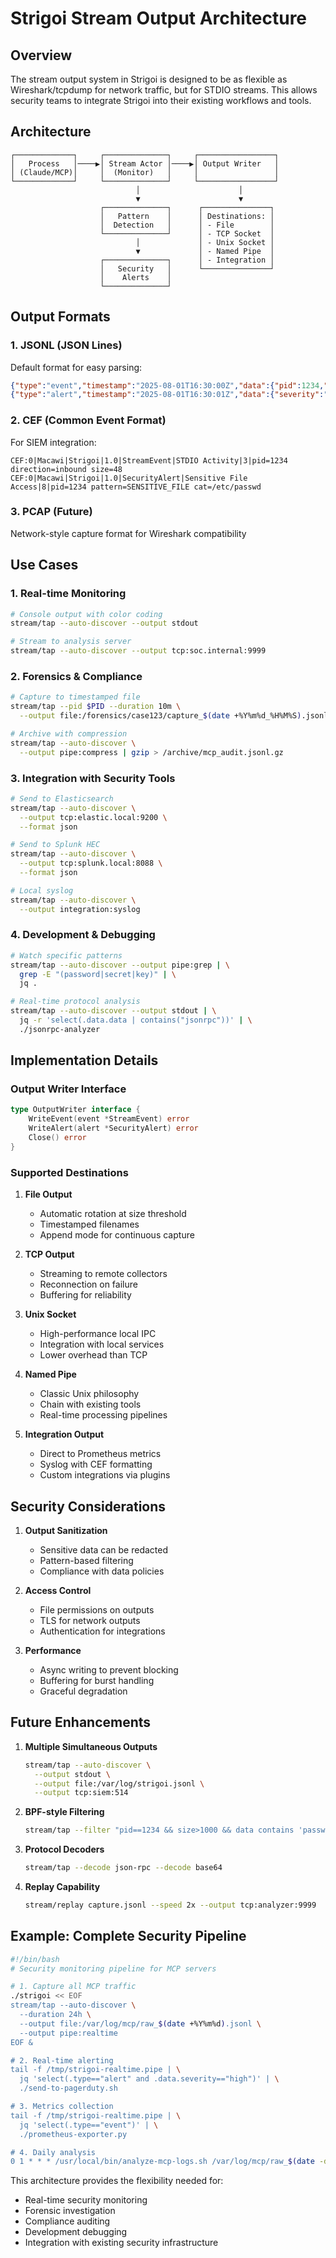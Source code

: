# Strigoi Stream Output Architecture

## Overview

The stream output system in Strigoi is designed to be as flexible as Wireshark/tcpdump for network traffic, but for STDIO streams. This allows security teams to integrate Strigoi into their existing workflows and tools.

## Architecture

```
┌─────────────┐     ┌──────────────┐     ┌─────────────────┐
│   Process   │────▶│ Stream Actor │────▶│ Output Writer   │
│ (Claude/MCP)│     │  (Monitor)   │     │                 │
└─────────────┘     └──────────────┘     └─────────────────┘
                            │                      │
                            ▼                      ▼
                    ┌──────────────┐      ┌───────────────┐
                    │   Pattern    │      │ Destinations: │
                    │  Detection   │      │ - File        │
                    └──────────────┘      │ - TCP Socket  │
                            │             │ - Unix Socket │
                            ▼             │ - Named Pipe  │
                    ┌──────────────┐      │ - Integration │
                    │   Security   │      └───────────────┘
                    │    Alerts    │
                    └──────────────┘
```

## Output Formats

### 1. **JSONL (JSON Lines)**
Default format for easy parsing:
```json
{"type":"event","timestamp":"2025-08-01T16:30:00Z","data":{"pid":1234,"direction":"inbound","size":48,"data":"..."}}
{"type":"alert","timestamp":"2025-08-01T16:30:01Z","data":{"severity":"high","pattern":"SENSITIVE_FILE_ACCESS"}}
```

### 2. **CEF (Common Event Format)**
For SIEM integration:
```
CEF:0|Macawi|Strigoi|1.0|StreamEvent|STDIO Activity|3|pid=1234 direction=inbound size=48
CEF:0|Macawi|Strigoi|1.0|SecurityAlert|Sensitive File Access|8|pid=1234 pattern=SENSITIVE_FILE cat=/etc/passwd
```

### 3. **PCAP (Future)**
Network-style capture format for Wireshark compatibility

## Use Cases

### 1. **Real-time Monitoring**
```bash
# Console output with color coding
stream/tap --auto-discover --output stdout

# Stream to analysis server
stream/tap --auto-discover --output tcp:soc.internal:9999
```

### 2. **Forensics & Compliance**
```bash
# Capture to timestamped file
stream/tap --pid $PID --duration 10m \
  --output file:/forensics/case123/capture_$(date +%Y%m%d_%H%M%S).jsonl

# Archive with compression
stream/tap --auto-discover \
  --output pipe:compress | gzip > /archive/mcp_audit.jsonl.gz
```

### 3. **Integration with Security Tools**
```bash
# Send to Elasticsearch
stream/tap --auto-discover \
  --output tcp:elastic.local:9200 \
  --format json

# Send to Splunk HEC
stream/tap --auto-discover \
  --output tcp:splunk.local:8088 \
  --format json

# Local syslog
stream/tap --auto-discover \
  --output integration:syslog
```

### 4. **Development & Debugging**
```bash
# Watch specific patterns
stream/tap --auto-discover --output pipe:grep | \
  grep -E "(password|secret|key)" | \
  jq .

# Real-time protocol analysis
stream/tap --auto-discover --output stdout | \
  jq -r 'select(.data.data | contains("jsonrpc"))' | \
  ./jsonrpc-analyzer
```

## Implementation Details

### Output Writer Interface
```go
type OutputWriter interface {
    WriteEvent(event *StreamEvent) error
    WriteAlert(alert *SecurityAlert) error
    Close() error
}
```

### Supported Destinations

1. **File Output**
   - Automatic rotation at size threshold
   - Timestamped filenames
   - Append mode for continuous capture

2. **TCP Output**
   - Streaming to remote collectors
   - Reconnection on failure
   - Buffering for reliability

3. **Unix Socket**
   - High-performance local IPC
   - Integration with local services
   - Lower overhead than TCP

4. **Named Pipe**
   - Classic Unix philosophy
   - Chain with existing tools
   - Real-time processing pipelines

5. **Integration Output**
   - Direct to Prometheus metrics
   - Syslog with CEF formatting
   - Custom integrations via plugins

## Security Considerations

1. **Output Sanitization**
   - Sensitive data can be redacted
   - Pattern-based filtering
   - Compliance with data policies

2. **Access Control**
   - File permissions on outputs
   - TLS for network outputs
   - Authentication for integrations

3. **Performance**
   - Async writing to prevent blocking
   - Buffering for burst handling
   - Graceful degradation

## Future Enhancements

1. **Multiple Simultaneous Outputs**
   ```bash
   stream/tap --auto-discover \
     --output stdout \
     --output file:/var/log/strigoi.jsonl \
     --output tcp:siem:514
   ```

2. **BPF-style Filtering**
   ```bash
   stream/tap --filter "pid==1234 && size>1000 && data contains 'password'"
   ```

3. **Protocol Decoders**
   ```bash
   stream/tap --decode json-rpc --decode base64
   ```

4. **Replay Capability**
   ```bash
   stream/replay capture.jsonl --speed 2x --output tcp:analyzer:9999
   ```

## Example: Complete Security Pipeline

```bash
#!/bin/bash
# Security monitoring pipeline for MCP servers

# 1. Capture all MCP traffic
./strigoi << EOF
stream/tap --auto-discover \
  --duration 24h \
  --output file:/var/log/mcp/raw_$(date +%Y%m%d).jsonl \
  --output pipe:realtime
EOF &

# 2. Real-time alerting
tail -f /tmp/strigoi-realtime.pipe | \
  jq 'select(.type=="alert" and .data.severity=="high")' | \
  ./send-to-pagerduty.sh

# 3. Metrics collection
tail -f /tmp/strigoi-realtime.pipe | \
  jq 'select(.type=="event")' | \
  ./prometheus-exporter.py

# 4. Daily analysis
0 1 * * * /usr/local/bin/analyze-mcp-logs.sh /var/log/mcp/raw_$(date -d yesterday +%Y%m%d).jsonl
```

This architecture provides the flexibility needed for:
- Real-time security monitoring
- Forensic investigation
- Compliance auditing
- Development debugging
- Integration with existing security infrastructure